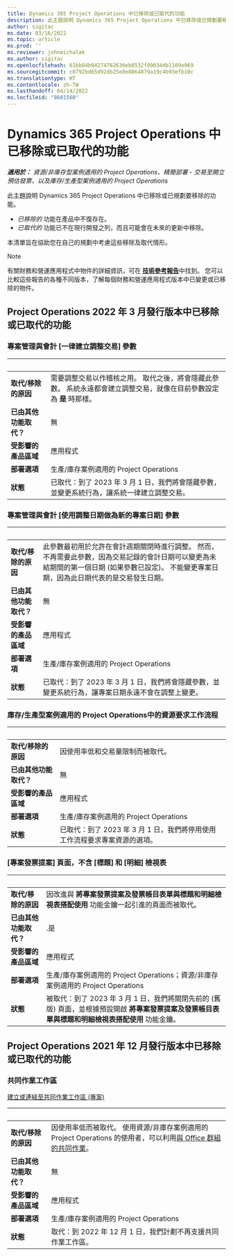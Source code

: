 ```yaml
---
title: Dynamics 365 Project Operations 中已移除或已取代的功能
description: 此主題說明 Dynamics 365 Project Operations 中已移除或已規劃要移除的功能。
author: sigitac
ms.date: 03/16/2022
ms.topic: article
ms.prod: ''
ms.reviewer: johnmichalak
ms.author: sigitac
ms.openlocfilehash: 61bb84b94274762636eb8532f09634db1109e969
ms.sourcegitcommit: c0792bd65d92db25e0e8864879a19c4b93efb10c
ms.translationtype: HT
ms.contentlocale: zh-TW
ms.lasthandoff: 04/14/2022
ms.locfileid: "8601560"
---
```

# <a name="removed-or-deprecated-features-in-dynamics-365-project-operations"></a>Dynamics 365 Project Operations 中已移除或已取代的功能

_**適用於：** 資源/非庫存型案例適用的 Project Operations、精簡部署 - 交易至開立預估發票，以及庫存/生產型案例適用的 Project Operations_

此主題說明 Dynamics 365 Project Operations 中已移除或已規劃要移除的功能。

- *已移除的* 功能在產品中不復存在。
- *已取代的* 功能已不在現行開發之列，而且可能會在未來的更新中移除。

本清單旨在協助您在自己的規劃中考慮這些移除及取代情形。

> [!NOTE]
> 有關財務和營運應用程式中物件的詳細資訊，可在 [**技術參考報告**](/dynamics/s-e/global/axtechrefrep_61)中找到。 您可以比較這些報告的各種不同版本，了解每個財務和營運應用程式版本中已變更或已移除的物件。

## <a name="features-removed-or-deprecated-in-the-project-operations-march-2022-release"></a>Project Operations 2022 年 3 月發行版本中已移除或已取代的功能

### <a name="project-management-and-accounting-always-create-adjustment-transaction-parameter"></a>專案管理與會計 [一律建立調整交易] 參數

| &nbsp; | &nbsp; |
|--------|--------|
| **取代/移除的原因** | 需要調整交易以作稽核之用。 取代之後，將會隱藏此參數。 系統永遠都會建立調整交易，就像在目前參數設定為 **是** 時那樣。 |
| **已由其他功能取代？** | 無 |
| **受影響的產品區域** | 應用程式 |
| **部署選項** | 生產/庫存案例適用的 Project Operations |
| **狀態** | 已取代：到了 2023 年 3 月 1 日，我們將會隱藏參數，並變更系統行為，讓系統一律建立調整交易。 |

### <a name="project-management-and-accounting-use-adjustment-date-as-new-project-date-parameter"></a>專案管理與會計 [使用調整日期做為新的專案日期] 參數

| &nbsp; | &nbsp; |
|--------|--------|
| **取代/移除的原因** | 此參數最初用於允許在會計週期關閉時進行調整。 然而，不再需要此參數，因為交易記錄的會計日期可以變更為未結期間的第一個日期 (如果參數已設定)。 不能變更專案日期，因為此日期代表的是交易發生日期。 |
| **已由其他功能取代？** | 無 |
| **受影響的產品區域** | 應用程式 |
| **部署選項** | 生產/庫存案例適用的 Project Operations |
| **狀態** | 已取代：到了 2023 年 3 月 1 日，我們將會隱藏參數，並變更系統行為，讓專案日期永遠不會在調整上變更。 |

### <a name="resource-request-workflow-in-project-operations-for-stockedproduction-based-scenarios"></a>庫存/生產型案例適用的 Project Operations中的資源要求工作流程

| &nbsp; | &nbsp; |
|--------|--------|
| **取代/移除的原因** | 因使用率低和交易量限制而被取代。 |
| **已由其他功能取代？** | 無 |
| **受影響的產品區域** | 應用程式 |
| **部署選項** | 生產/庫存案例適用的 Project Operations |
| **狀態** | 已取代：到了 2023 年 3 月 1 日，我們將停用使用工作流程要求專案資源的選項。 |

### <a name="project-invoice-proposal-page-without-header-and-lines-views"></a>[專案發票提案] 頁面，不含 [標題] 和 [明細] 檢視表

| &nbsp; | &nbsp; |
|--------|--------|
| **取代/移除的原因** | 因改進與 **將專案發票提案及發票帳目表單與標題和明細檢視表搭配使用** 功能金鑰一起引進的頁面而被取代。 |
| **已由其他功能取代？** | .是 |
| **受影響的產品區域** | 應用程式 |
| **部署選項** | 生產/庫存案例適用的 Project Operations；資源/非庫存案例適用的 Project Operations |
| **狀態** | 被取代：到了 2023 年 3 月 1 日，我們將關閉先前的 (舊版) 頁面，並根據預設開啟 **將專案發票提案及發票帳目表單與標題和明細檢視表搭配使用** 功能金鑰。 |

## <a name="features-removed-or-deprecated-in-the-project-operations-december-2021-release"></a>Project Operations 2021 年 12 月發行版本中已移除或已取代的功能

### <a name="collaboration-workspaces"></a>共同作業工作區

[建立或連結至共同作業工作區 (專案)](/dynamicsax-2012/appuser-itpro/create-or-link-to-a-collaboration-workspace-project)

| &nbsp; | &nbsp; |
|--------|--------|
| **取代/移除的原因** | 因使用率低而被取代。 使用資源/非庫存案例適用的 Project Operations 的使用者，可以利用[與 Office 群組的共同作業](../project-management/collaboration-groups.md)。 |
| **已由其他功能取代？** | 無 |
| **受影響的產品區域** | 應用程式  |
| **部署選項** | 生產/庫存案例適用的 Project Operations |
| **狀態** | 取代：到 2022 年 12 月 1 日，我們計劃不再支援共同作業工作區。 |
